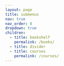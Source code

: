 ```yaml
---
layout: page
title: submenus
nav: true
nav_order: 8
dropdown: true
children:
  - title: bookshelf
    permalink: /books/
  - title: divider
  - title: courses
    permalink: /courses/
---
```

